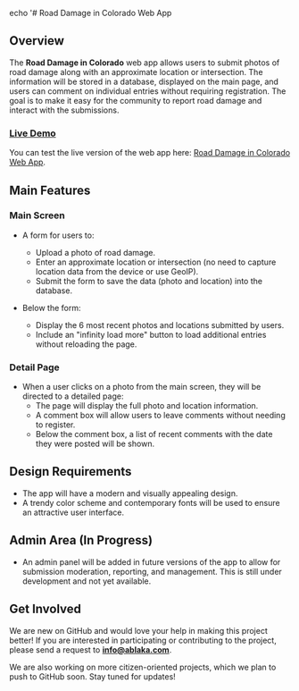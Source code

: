 echo '# Road Damage in Colorado Web App

## Overview

The **Road Damage in Colorado** web app allows users to submit photos of road damage along with an approximate location or intersection. The information will be stored in a database, displayed on the main page, and users can comment on individual entries without requiring registration. The goal is to make it easy for the community to report road damage and interact with the submissions.

### [Live Demo](https://coloradoroads.replit.app/)  
You can test the live version of the web app here: [Road Damage in Colorado Web App](https://coloradoroads.replit.app/).

## Main Features

### Main Screen
- A form for users to:
  - Upload a photo of road damage.
  - Enter an approximate location or intersection (no need to capture location data from the device or use GeoIP).
  - Submit the form to save the data (photo and location) into the database.
  
- Below the form:
  - Display the 6 most recent photos and locations submitted by users.
  - Include an "infinity load more" button to load additional entries without reloading the page.

### Detail Page
- When a user clicks on a photo from the main screen, they will be directed to a detailed page:
  - The page will display the full photo and location information.
  - A comment box will allow users to leave comments without needing to register.
  - Below the comment box, a list of recent comments with the date they were posted will be shown.

## Design Requirements
- The app will have a modern and visually appealing design.
- A trendy color scheme and contemporary fonts will be used to ensure an attractive user interface.

## Admin Area (In Progress)
- An admin panel will be added in future versions of the app to allow for submission moderation, reporting, and management. This is still under development and not yet available.

## Get Involved
We are new on GitHub and would love your help in making this project better! If you are interested in participating or contributing to the project, please send a request to **info@ablaka.com**.

We are also working on more citizen-oriented projects, which we plan to push to GitHub soon. Stay tuned for updates!

